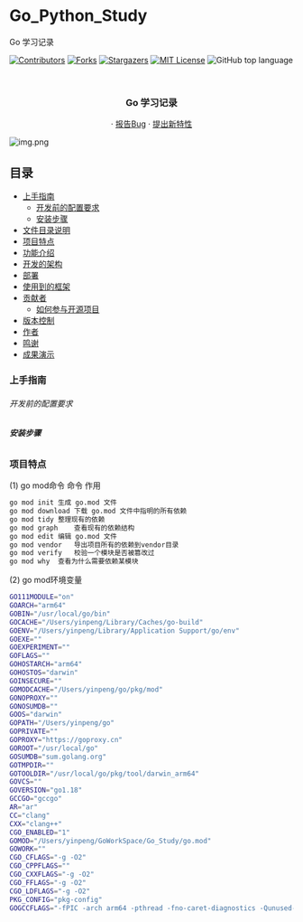 # Go_Python_Study

Go 学习记录

<!-- PROJECT SHIELDS -->

[![Contributors][contributors-shield]][contributors-url]
[![Forks][forks-shield]][forks-url]
[![Stargazers][stars-shield]][stars-url]
[![MIT License][license-shield]][license-url]
![GitHub top language](https://img.shields.io/github/languages/top/hakusai22/Go_Study?style=for-the-badge)

<!-- PROJECT LOGO -->
<br />



<p align="center">
    <a href="https://github.com/hakusai22/Go_Study/">
    </a>
    <h3 align="center">Go 学习记录</h3>
  <p align="center">
    ·
    <a href="https://github.com/hakusai22/Go_Study/issues">报告Bug</a>
    ·
    <a href="https://github.com/hakusai22/Go_Study/issues">提出新特性</a>
  </p>

<!-- links -->

[your-project-path]:hakusai22/Go_Study

[contributors-shield]: https://img.shields.io/github/contributors/hakusai22/Go_Study.svg?style=for-the-badge

[contributors-url]: https://github.com/hakusai22/Go_Study/graphs/contributors

[forks-shield]: https://img.shields.io/github/forks/hakusai22/Go_Study.svg?style=for-the-badge

[forks-url]: https://github.com/hakusai22/Go_Study/network/members

[stars-shield]: https://img.shields.io/github/stars/hakusai22/Go_Study.svg?style=for-the-badge

[stars-url]: https://github.com/hakusai22/Go_Study/stargazers

[issues-shield]: https://img.shields.io/github/issues/hakusai22/Go_Study.svg?style=for-the-badge

[issues-url]: https://img.shields.io/github/issues/hakusai22/Go_Study.svg

[license-shield]: https://img.shields.io/github/license/hakusai22/Go_Study.svg?style=for-the-badge

[license-url]: https://github.com/hakusai22/Go_Study/blob/master/LICENSE

[linkedin-shield]: https://img.shields.io/badge/-LinkedIn-black.svg?style=for-the-badge&logo=linkedin&colorB=555

[linkedin-url]: https://linkedin.com/in/xxxx

![img.png](https://fastly.jsdelivr.net/gh/hakusai22/Go_Study/image/img3.png)

## 目录

- [上手指南](#上手指南)
    - [开发前的配置要求](#开发前的配置要求)
    - [安装步骤](#安装步骤)
- [文件目录说明](#文件目录说明)
- [项目特点](#项目特点)
- [功能介绍](#功能介绍)
- [开发的架构](#开发的架构)
- [部署](#部署)
- [使用到的框架](#使用到的框架)
- [贡献者](#贡献者)
    - [如何参与开源项目](#如何参与开源项目)
- [版本控制](#版本控制)
- [作者](#作者)
- [鸣谢](#鸣谢)
- [成果演示](#成果演示)

### 上手指南

###### 开发前的配置要求

###### **安装步骤**

### 项目特点

(1) go mod命令
命令 作用

```bash
go mod init	生成 go.mod 文件
go mod download	下载 go.mod 文件中指明的所有依赖
go mod tidy	整理现有的依赖
go mod graph	查看现有的依赖结构
go mod edit	编辑 go.mod 文件
go mod vendor	导出项目所有的依赖到vendor目录
go mod verify	校验一个模块是否被篡改过
go mod why	查看为什么需要依赖某模块
```

(2) go mod环境变量

```bash
GO111MODULE="on"
GOARCH="arm64"
GOBIN="/usr/local/go/bin"
GOCACHE="/Users/yinpeng/Library/Caches/go-build"
GOENV="/Users/yinpeng/Library/Application Support/go/env"
GOEXE=""
GOEXPERIMENT=""
GOFLAGS=""
GOHOSTARCH="arm64"
GOHOSTOS="darwin"
GOINSECURE=""
GOMODCACHE="/Users/yinpeng/go/pkg/mod"
GONOPROXY=""
GONOSUMDB=""
GOOS="darwin"
GOPATH="/Users/yinpeng/go"
GOPRIVATE=""
GOPROXY="https://goproxy.cn"
GOROOT="/usr/local/go"
GOSUMDB="sum.golang.org"
GOTMPDIR=""
GOTOOLDIR="/usr/local/go/pkg/tool/darwin_arm64"
GOVCS=""
GOVERSION="go1.18"
GCCGO="gccgo"
AR="ar"
CC="clang"
CXX="clang++"
CGO_ENABLED="1"
GOMOD="/Users/yinpeng/GoWorkSpace/Go_Study/go.mod"
GOWORK=""
CGO_CFLAGS="-g -O2"
CGO_CPPFLAGS=""
CGO_CXXFLAGS="-g -O2"
CGO_FFLAGS="-g -O2"
CGO_LDFLAGS="-g -O2"
PKG_CONFIG="pkg-config"
GOGCCFLAGS="-fPIC -arch arm64 -pthread -fno-caret-diagnostics -Qunused-arguments -fmessage-length=0 -fdebug-prefix-map=/var/folders/_z/tcz_9b2s48sf10q0bt80q9r40000gn/T/go-build1770543171=/tmp/go-build -gno-record-gcc-switches -fno-common"
```